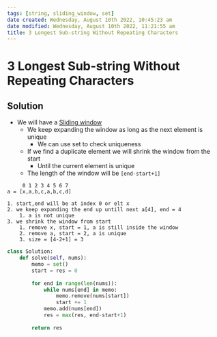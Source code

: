 ```yaml
---
tags: [string, sliding_window, set]
date created: Wednesday, August 10th 2022, 10:45:23 am
date modified: Wednesday, August 10th 2022, 11:21:55 am
title: 3 Longest Sub-string Without Repeating Characters
---
```


# 3 Longest Sub-string Without Repeating Characters

## Solution

- We will have a [Sliding window](Algo/Fundamental%20Algorithms/Misc/Sub%20Array/Sliding%20window.md)
	- We keep expanding the window as long as the next element is unique
		- We can use set to check uniqueness
	- If we find a duplicate element we will shrink the window from the start
		- Until the current element is unique
	- The length of the window will be `[end-start+1]`

```
	 0 1 2 3 4 5 6 7
a = [x,a,b,c,a,b,c,d]

1. start,end will be at index 0 or elt x
2. we keep expanding the end up untill next a[4], end = 4
	1. a is not unique
3. we shrink the window from start
	1. remove x, start = 1, a is still inside the window
	2. remove a, start = 2, a is unique
	3. size = [4-2+1] = 3
```

```python
class Solution:
    def solve(self, nums):
        memo = set()
        start = res = 0
        
        for end in range(len(nums)):
            while nums[end] in memo:
                memo.remove(nums[start])
                start += 1
            memo.add(nums[end])
            res = max(res, end-start+1)
            
        return res
```
